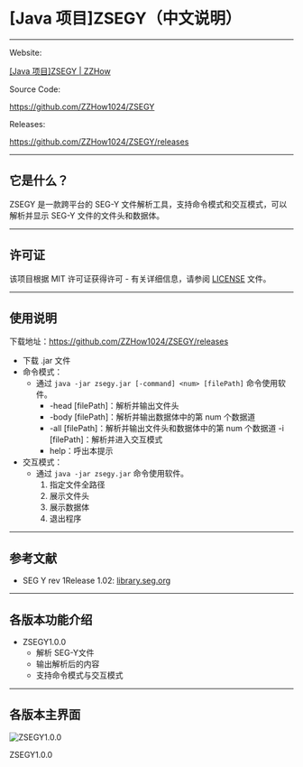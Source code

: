 # [Java 项目]ZSEGY（中文说明）

---

Website:

[[Java 项目]ZSEGY | ZZHow](https://www.zzhow.com/ZSEGY)

Source Code:

https://github.com/ZZHow1024/ZSEGY

Releases:

https://github.com/ZZHow1024/ZSEGY/releases

---

## 它是什么？

ZSEGY 是一款跨平台的 SEG-Y 文件解析工具，支持命令模式和交互模式，可以解析并显示 SEG-Y 文件的文件头和数据体。

---

## 许可证

该项目根据 MIT 许可证获得许可 - 有关详细信息，请参阅 [LICENSE](https://github.com/ZZHow1024/ZSEGY/blob/main/LICENSE) 文件。

---

## 使用说明

下载地址：https://github.com/ZZHow1024/ZSEGY/releases

- 下载 .jar 文件
- 命令模式：
    - 通过 `java -jar zsegy.jar [-command] <num> [filePath]` 命令使用软件。
        - -head [filePath]：解析并输出文件头
        - -body <num> [filePath]：解析并输出数据体中的第 num 个数据道
        - -all <num> [filePath]：解析并输出文件头和数据体中的第 num 个数据道
        -i [filePath]：解析并进入交互模式
        - help：呼出本提示
- 交互模式：
    - 通过 `java -jar zsegy.jar` 命令使用软件。
        1. 指定文件全路径
        2. 展示文件头
        3. 展示数据体
        4. 退出程序

------

## 参考文献

- SEG Y rev 1Release 1.02: [library.seg.org](https://library.seg.org/pb-assets/technical-standards/seg_y_rev1-1686080991247.pdf)

---

## 各版本功能介绍

- ZSEGY1.0.0
    - 解析 SEG-Y文件
    - 输出解析后的内容
    - 支持命令模式与交互模式

---

## 各版本主界面

![ZSEGY1.0.0](https://www.notion.so/image/https%3A%2F%2Fprod-files-secure.s3.us-west-2.amazonaws.com%2F4b165318-6383-451c-8845-110b786c9f0a%2F77686c07-8ce0-4713-9982-c0fbb624147e%2FZSEGY1.0.0.png?table=block&id=14ae64bd-e40f-8010-b353-e36c9a36e3d9&t=14ae64bd-e40f-8010-b353-e36c9a36e3d9&width=434&cache=v2)

ZSEGY1.0.0